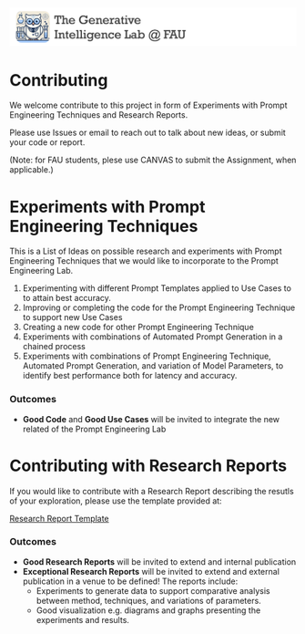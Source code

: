 ![GenI-Banner](./images/geni-banner.png)


# Contributing

We welcome contribute to this project in form of Experiments with Prompt Engineering Techniques and Research Reports. 

Please use Issues or email to reach out to talk about new ideas, or submit your code or report.

(Note: for FAU students, plese use CANVAS to submit the Assignment, when applicable.)


# Experiments with Prompt Engineering Techniques 

This is a List of Ideas on possible research and experiments with Prompt Engineering Techniques that we would like to incorporate to the Prompt Engineering Lab.

1. Experimenting with different Prompt Templates applied to Use Cases to to attain best accuracy.
1. Improving or completing the code for the Prompt Engineering Technique to support new Use Cases
1. Creating a new code for other Prompt Engineering Technique 
1. Experiments with combinations of Automated Prompt Generation in a chained process
1. Experiments with combinations of Prompt Engineering Technique, Automated Prompt Generation, and variation of Model Parameters, to identify best performance both for latency and accuracy.

### Outcomes

* **Good Code** and **Good Use Cases** will be invited to integrate the new related of the Prompt Engineering Lab


# Contributing with Research Reports

If you would like to contribute with a Research Report describing the resutls of your exploration, please use the template provided at:

[Research Report Template](./MY-REPORT.md)


### Outcomes 

* **Good Research Reports** will be invited to extend and internal publication
* **Exceptional Research Reports** will be invited to extend and external publication in a venue to be defined! The reports include:
    * Experiments to generate data to support comparative analysis between method, techniques, and variations of parameters.
    * Good visualization e.g. diagrams and graphs presenting the experiments and results. 







